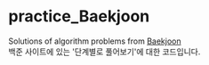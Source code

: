# practice_Baekjoon
Solutions of algorithm problems from [Baekjoon](https://www.acmicpc.net/)
<br>백준 사이트에 있는 '단계별로 풀어보기'에 대한 코드입니다.
